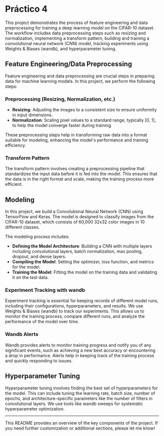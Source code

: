 # Práctico 4

This project demonstrates the process of feature engineering and data preprocessing for training a deep learning model on the CIFAR-10 dataset. The workflow includes data preprocessing steps such as resizing and normalization, implementing a transform pattern, building and training a convolutional neural network (CNN) model, tracking experiments using Weights & Biases (wandb), and hyperparameter tuning.

## Feature Engineering/Data Preprocessing

Feature engineering and data preprocessing are crucial steps in preparing data for machine learning models. In this project, we perform the following steps:

### Preprocessing (Resizing, Normalization, etc.)

- **Resizing**: Adjusting the images to a consistent size to ensure uniformity in input dimensions.
- **Normalization**: Scaling pixel values to a standard range, typically [0, 1], to help the model converge faster during training.

These preprocessing steps help in transforming raw data into a format suitable for modeling, enhancing the model's performance and training efficiency.

### Transform Pattern

The transform pattern involves creating a preprocessing pipeline that standardizes the input data before it is fed into the model. This ensures that the data is in the right format and scale, making the training process more efficient.

## Modeling

In this project, we build a Convolutional Neural Network (CNN) using TensorFlow and Keras. The model is designed to classify images from the CIFAR-10 dataset, which consists of 60,000 32x32 color images in 10 different classes.

The modeling process includes:

- **Defining the Model Architecture**: Building a CNN with multiple layers including convolutional layers, batch normalization, max pooling, dropout, and dense layers.
- **Compiling the Model**: Setting the optimizer, loss function, and metrics for the model.
- **Training the Model**: Fitting the model on the training data and validating it on the test data.

### Experiment Tracking with wandb

Experiment tracking is essential for keeping records of different model runs, including their configurations, hyperparameters, and results. We use Weights & Biases (wandb) to track our experiments. This allows us to monitor the training process, compare different runs, and analyze the performance of the model over time.

### Wandb Alerts

Wandb provides alerts to monitor training progress and notify you of any significant events, such as achieving a new best accuracy or encountering a drop in performance. Alerts help in keeping track of the training process and quickly responding to issues.

## Hyperparameter Tuning

Hyperparameter tuning involves finding the best set of hyperparameters for the model. This can include tuning the learning rate, batch size, number of epochs, and architecture-specific parameters like the number of filters in convolutional layers. We use tools like wandb sweeps for systematic hyperparameter optimization.

---

This README provides an overview of the key components of the project. If you need further customization or additional sections, please let me know!
